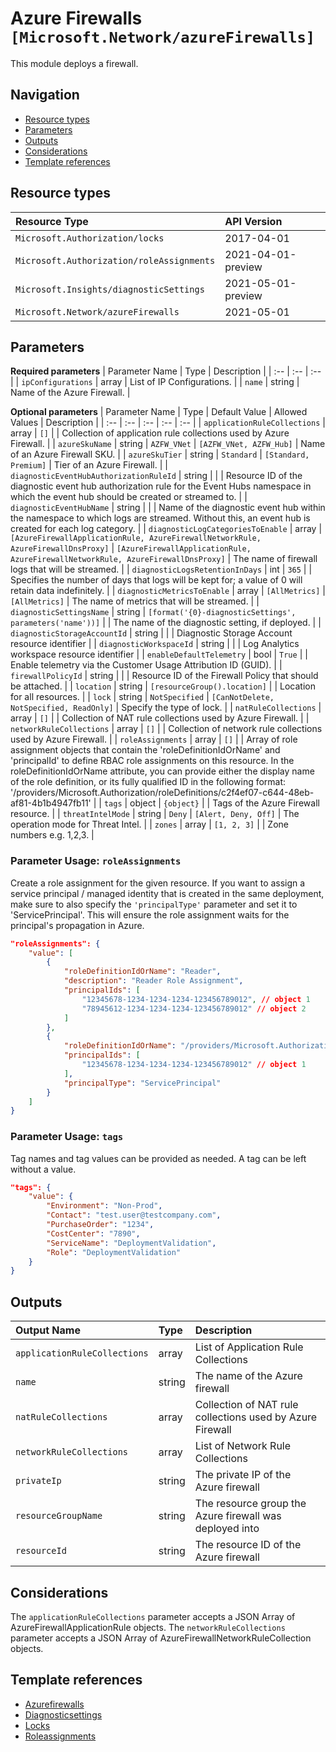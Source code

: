 # Azure Firewalls `[Microsoft.Network/azureFirewalls]`

This module deploys a firewall.

## Navigation

- [Resource types](#Resource-types)
- [Parameters](#Parameters)
- [Outputs](#Outputs)
- [Considerations](#Considerations)
- [Template references](#Template-references)

## Resource types

| Resource Type | API Version |
| :-- | :-- |
| `Microsoft.Authorization/locks` | 2017-04-01 |
| `Microsoft.Authorization/roleAssignments` | 2021-04-01-preview |
| `Microsoft.Insights/diagnosticSettings` | 2021-05-01-preview |
| `Microsoft.Network/azureFirewalls` | 2021-05-01 |

## Parameters

**Required parameters**
| Parameter Name | Type | Description |
| :-- | :-- | :-- |
| `ipConfigurations` | array | List of IP Configurations. |
| `name` | string | Name of the Azure Firewall. |

**Optional parameters**
| Parameter Name | Type | Default Value | Allowed Values | Description |
| :-- | :-- | :-- | :-- | :-- |
| `applicationRuleCollections` | array | `[]` |  | Collection of application rule collections used by Azure Firewall. |
| `azureSkuName` | string | `AZFW_VNet` | `[AZFW_VNet, AZFW_Hub]` | Name of an Azure Firewall SKU. |
| `azureSkuTier` | string | `Standard` | `[Standard, Premium]` | Tier of an Azure Firewall. |
| `diagnosticEventHubAuthorizationRuleId` | string |  |  | Resource ID of the diagnostic event hub authorization rule for the Event Hubs namespace in which the event hub should be created or streamed to. |
| `diagnosticEventHubName` | string |  |  | Name of the diagnostic event hub within the namespace to which logs are streamed. Without this, an event hub is created for each log category. |
| `diagnosticLogCategoriesToEnable` | array | `[AzureFirewallApplicationRule, AzureFirewallNetworkRule, AzureFirewallDnsProxy]` | `[AzureFirewallApplicationRule, AzureFirewallNetworkRule, AzureFirewallDnsProxy]` | The name of firewall logs that will be streamed. |
| `diagnosticLogsRetentionInDays` | int | `365` |  | Specifies the number of days that logs will be kept for; a value of 0 will retain data indefinitely. |
| `diagnosticMetricsToEnable` | array | `[AllMetrics]` | `[AllMetrics]` | The name of metrics that will be streamed. |
| `diagnosticSettingsName` | string | `[format('{0}-diagnosticSettings', parameters('name'))]` |  | The name of the diagnostic setting, if deployed. |
| `diagnosticStorageAccountId` | string |  |  | Diagnostic Storage Account resource identifier |
| `diagnosticWorkspaceId` | string |  |  | Log Analytics workspace resource identifier |
| `enableDefaultTelemetry` | bool | `True` |  | Enable telemetry via the Customer Usage Attribution ID (GUID). |
| `firewallPolicyId` | string |  |  | Resource ID of the Firewall Policy that should be attached. |
| `location` | string | `[resourceGroup().location]` |  | Location for all resources. |
| `lock` | string | `NotSpecified` | `[CanNotDelete, NotSpecified, ReadOnly]` | Specify the type of lock. |
| `natRuleCollections` | array | `[]` |  | Collection of NAT rule collections used by Azure Firewall. |
| `networkRuleCollections` | array | `[]` |  | Collection of network rule collections used by Azure Firewall. |
| `roleAssignments` | array | `[]` |  | Array of role assignment objects that contain the 'roleDefinitionIdOrName' and 'principalId' to define RBAC role assignments on this resource. In the roleDefinitionIdOrName attribute, you can provide either the display name of the role definition, or its fully qualified ID in the following format: '/providers/Microsoft.Authorization/roleDefinitions/c2f4ef07-c644-48eb-af81-4b1b4947fb11' |
| `tags` | object | `{object}` |  | Tags of the Azure Firewall resource. |
| `threatIntelMode` | string | `Deny` | `[Alert, Deny, Off]` | The operation mode for Threat Intel. |
| `zones` | array | `[1, 2, 3]` |  | Zone numbers e.g. 1,2,3. |


### Parameter Usage: `roleAssignments`

Create a role assignment for the given resource. If you want to assign a service principal / managed identity that is created in the same deployment, make sure to also specify the `'principalType'` parameter and set it to 'ServicePrincipal'. This will ensure the role assignment waits for the principal's propagation in Azure.

```json
"roleAssignments": {
    "value": [
        {
            "roleDefinitionIdOrName": "Reader",
            "description": "Reader Role Assignment",
            "principalIds": [
                "12345678-1234-1234-1234-123456789012", // object 1
                "78945612-1234-1234-1234-123456789012" // object 2
            ]
        },
        {
            "roleDefinitionIdOrName": "/providers/Microsoft.Authorization/roleDefinitions/c2f4ef07-c644-48eb-af81-4b1b4947fb11",
            "principalIds": [
                "12345678-1234-1234-1234-123456789012" // object 1
            ],
            "principalType": "ServicePrincipal"
        }
    ]
}
```

### Parameter Usage: `tags`

Tag names and tag values can be provided as needed. A tag can be left without a value.

```json
"tags": {
    "value": {
        "Environment": "Non-Prod",
        "Contact": "test.user@testcompany.com",
        "PurchaseOrder": "1234",
        "CostCenter": "7890",
        "ServiceName": "DeploymentValidation",
        "Role": "DeploymentValidation"
    }
}
```

## Outputs

| Output Name | Type | Description |
| :-- | :-- | :-- |
| `applicationRuleCollections` | array | List of Application Rule Collections |
| `name` | string | The name of the Azure firewall |
| `natRuleCollections` | array | Collection of NAT rule collections used by Azure Firewall |
| `networkRuleCollections` | array | List of Network Rule Collections |
| `privateIp` | string | The private IP of the Azure firewall |
| `resourceGroupName` | string | The resource group the Azure firewall was deployed into |
| `resourceId` | string | The resource ID of the Azure firewall |

## Considerations

The `applicationRuleCollections` parameter accepts a JSON Array of AzureFirewallApplicationRule objects.
The `networkRuleCollections` parameter accepts a JSON Array of AzureFirewallNetworkRuleCollection objects.

## Template references

- [Azurefirewalls](https://docs.microsoft.com/en-us/azure/templates/Microsoft.Network/2021-05-01/azureFirewalls)
- [Diagnosticsettings](https://docs.microsoft.com/en-us/azure/templates/Microsoft.Insights/2021-05-01-preview/diagnosticSettings)
- [Locks](https://docs.microsoft.com/en-us/azure/templates/Microsoft.Authorization/2017-04-01/locks)
- [Roleassignments](https://docs.microsoft.com/en-us/azure/templates/Microsoft.Authorization/roleAssignments)
